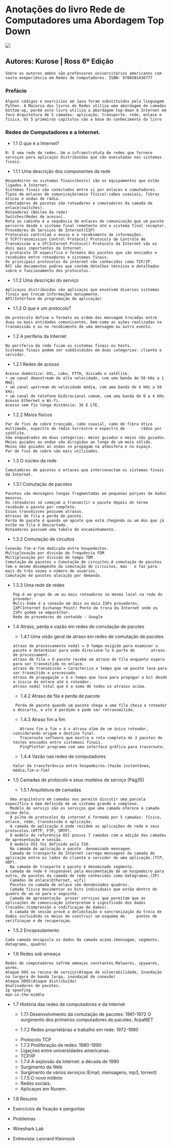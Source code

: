 # Anotações do livro Rede de Computadores uma Abordagem Top Down
![](https://images-na.ssl-images-amazon.com/images/I/71afmekhEBL.jpg)

## Autores: Kurose | Ross 6º Edição
`Sobre os autores ambos são professores universitários americanos com vasta exeperiência em Redes de Computadores.
ISBN: 9788581436777`

### Prefácio
`Alguns códigos e exercícios em Java foram substituídos pela linguagem Python.
A Maioria dos livros de Redes utiliza uma abordagem de camadas bottom-up, porém este livro utiliza a abordagem top-down
A Internet em foco
Arquitetura de 5 camadas: aplicação, transporte, rede, enlace e física.
Os 5 primeiros capítulos são a base do conhecimento do livro`

### Redes de Computadores e a Internet.
- 1.1 O que é a Internet?
```
R: É uma rede de redes. Um a infraestrututa de redes que fornece serviços para aplicaçes distribuídas que são executadas nos sistemas finais. 
```
  - 1.1.1 Uma descrição dos componentes da rede
  ```
  Hospedeiros ou sistemas finais(hosts) são os equipamentos que estão ligados à Internet.
  Sistemas finais são conectados entre si por enlaces e comutadores.
  Tipos de enlaces de comunicação(meio físico):cabos coaxiais, fibras óticas e ondas de rádio. 
  Comutadores de pacotes são roteadores e comutadores da camada de enlace(switches).
  Roteadores (Núcleo da rede)
  Switches(Redes de acesso).
  Rota ou caminho é a sequência de enlaces de comunicação que um pacote percorre desde o sistema final remetente até o sistema final receptor.
  Provedores de Serviços de Internet(ISP)
  Protocolos controlam o envio e o recebimento de informações.
  O TCP(Transmission Control Protocol) Protocolo de Controle de Transmissão e o IP(Internet Protocol) Protocolo da Internet são os dois mais importantes da Internet.
  O protocolo IP especifica o formato dos pacotes que são enviados e recebidos entre roteadores e sistemas finais.
  Os principais protocolos da internet são conhecidos como TCP/IP.
  RFC são documentos padres que contém detalhes técnicos e detalhados sobre o funcionamento dos protocolos.
  
  ```
  - 1.1.2 Uma descrição do serviço
  ```
  Aplicaçes distribuídas são aplicaçes que envolvem diversos sistemas finais que trocam informações mutuamente.
  API(Interface de programação de aplicação) 
  ```
  - 1.1.3 O que é um protocolo?
  ```
  Um protocolo define o formato ea ordem das mensagem trocadas entre duas ou mais entidades comunicantes, bem como as ações realizadas na transmissão e ou no recebimento de uma mensagem ou outro evento.
  ```
- 1.2 A periferia da Internet
```
Na periferia da rede ficam os sistemas finais ou hosts.
Sistemas finais podem ser subdivididos em duas categorias: cliente e servidor.
```
  - 1.2.1 Redes de acesso
  ```
  Acesso doméstico: DSL, cabo, FTTH, discado e satélite.
• um canal downstream de alta velocidade, com uma banda de 50 kHz a 1 MHZ;
• um canal upstream de velocidade média, com uma banda de 4 kHz a 50 kHz;
• um canal de telefone bidirecional comum, com uma banda de 0 a 4 kHz.
Acesso Ethernet e Wi-fi.
Acesso sem fio longa distância: 3G E LTE.
  ```
  - 1.2.2 Meios físicos
  ```
  Par de fios de cobre trançado, cabo coaxial, cabo de fibra ótico multimodo, espectro de rádio terrestre e espectro de       rádio por satélite.
  São enquadrados em duas categorias: meios guiados e meios não guiados.
  Meios guiados as ondas são dirigidas ao longo de um meio sólido.
  Meios não guiados as ondas se propagam na atmosfera e no espaço.
  Par de fios de cobre são mais utilizados.
  ```
- 1.3 O núcleo da rede
```
Comutadores de pacotes e enlaces que interconectam os sistemas finais da Internet.
```
  - 1.3.1 Comutação de pacotes
  ```
  Pacotes são mensagens longas fragmentadas em pequenas porçoes de dados menores.
  Os roteadores só começam a transmitir o pacote depois de terem recebido o pacote por completo.
  Essas transmisses possuem atrasos.
  Atrasos de fila e perda de pacote.
  Perda de pacote é quando um apcote que está chegando ou um dos que já estão na fila é descartado.
  Roteadores possuem uma tabela de encaminhamento.
  ```
  - 1.3.2 Comutação de circuitos
  ```
  Conexão fim-a-fim dedicada entre hospedeitos.
  Multiplexação por divisão de frequência FDM
  Multiplexação por divisão do tempo TDM
  Comutação de pacotes x Comutação de circuitos.A comutação de pacotes tem o mesmo desempenho da comutação de circuitos, mas   o faz para mais de três vezes o número de usuários.
  Comutação de pacotes alocação por demanda.
  ```
  - 1.3.3 Uma rede de redes
    ```
    Pop é um grupo de um ou mais roteadores no mesmo local na rede do provedor.
    Multi-home é a conexão em dois ou mais ISPs provedores.
    IXP(Internet Exchange Point) Ponto de troca da Internet onde os ISPs podem se emparelhar.
    Rede de provedores de conteúdo - Google
    ```
- 1.4 Atraso, perda e vazão em redes de comutação de pacotes
  - 1.4.1 Uma visão geral de atraso em redes de comutação de pacotes
  ```
  atraso de processamento nodal = O tempo exigido para examinar o pacote e determinar para onde direcioná-lo é parte do       atraso de processament.
  atraso de fila = O pacote recebe um atraso de fila enquanto espera para ser transmitido no enlace.
  atraso de transmissão = Caracteriza o tempo que um pacote leva para ser trasmitido e processado.
  atraso de propagação = é o tempo que leva para propagar o bit desde o ínicio do enlace até o roteador.
  atraso nodal total que é a soma de todos os atrasos acima.
  ```
  - 1.4.2 Atraso de fila e perda de pacote
  ```
   Perda de pacote quando um pacote chega a uma fila cheia o roteador o descarta, e ele é perdido e pode ser retransmitido.
  ```
 
  - 1.4.3 Atraso fim a fim
  ```
     Atraso fim a fim = é o atraso além de um único roteador, considerando origem e destino final.
     Traceroute software que mostra a rota completa de 3 pacotes de testes enviados entre sistemasi finais.
     PingPlotter programa com uma interface gráfica para traceroute.
  ```

  - 1.4.4 Vazão nas redes de computadores
  ```
  Valor da transferência entre hospedeiros.(Vazão instantânea, média,fim-a-fim)
  ```
- 1.5 Camadas de protocolo e seus modelos de serviço (Pág35)
  - 1.5.1 Arquitetura de camadas
```
  Uma arquitetura em camadas nos permite discutir uma parcela específica e bem definida de um sistema grande e complexo.
  Modelo de serviço são os serviços que uma camada oferece à camada acima dela.
  A pilha de protocolos da internet é formada por 5 camadas: física, enlace, rede, transmissão e aplicação.
  A camada de aplicação é onde residem as aplicações de rede e seus protocolos.(HTTP, FTP, SMTP).
  O modelo de referência OSI possui 7 camadas com a adição das camadas de apresentação e sessão.
  O modelo OSI foi definido pela ISO.
  Na camada de aplicação o pacote  denominado mensagem.
  Camada de transporte da Internet carrega mensagens da camada de aplicação entre os lados do cliente e servidor de uma aplicação.(TCP, UDP).
  Na camada de trasporte o pacote é denominado segmento.
A camada de rede é responável pela movimentação de um hospedeiro para outro, de pacotes da camada de rede conhecidos como datagramas.(IP)
  Camadas de enlace(Ethernet, wifi) 
  Pacotes na camada de enlace são denominados quadros.
  Camada física movimentar os bits individuais que estão dentro do quadro de um nó para o seguinte.
  Camada de apresentação  prover serviços que permitam que as aplicações de comunicação interpretem o significado dos dados   trocados.(Compressão e codificaçao de dados).
  A camada de sessão provê a delimitação e soncronização da troca de dados incluidndo os meios de construir um esquema de     pontos de verificaçao e de recuperaçao. 
  ```
  - 1.5.2 Encapsulamento
  ```
  Cada camada encapsula os dados da camada acima.(mensagem, segmento, datagrama, quadro)
  ```
- 1.6 Redes sob ameaça
```
Redes de computadores sofrem ameaças constantes.Malwares, spywares, worms.
Ataque DOS ou recusa de serviço(Ataque de vulnerabilidade, Inundação na largura de banda larga, inundaçaõ de conexão)
Ataque DDOS(Ataque distribuído)
Analisadores de pacotes.
Ip spoofing
man-in-the-middle
```
- 1.7 História das redes de computadores e da Internet
  - 1.7.1 Desenvolvimento da comutação de pacotes: 1961-1972
  O surgimento dos primeiros computadores de pacotes.
  ArpaNET
  
  - 1.7.2 Redes proprietárias e trabalho em rede: 1972-1980
  * Protocolo TCP
  - 1.7.3 Proliferação de redes: 1980-1990
  * Ligações entre universidades americanas.
  * TCP/IP
  
  - 1.7.4 A explosão da Internet: a década de 1990
  * Surgimento da Web
  * Surgimento de vários serviços (Email, mensagens, mp3, torrent)
  
  - 1.7.5 O novo milênio
  * Redes sociais.
  * Aplicaçes em Nuvem.
  
- 1.8 Resumo
- Exercícios de fixação e perguntas
- Problemas
- Wireshark Lab
- Entrevista: Leonard Kleinrock




